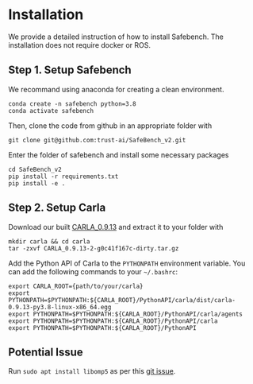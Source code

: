 <!--
 * @Author: Wenhao Ding
 * @Email: wenhaod@andrew.cmu.edu
 * @Date: 2021-07-18 21:46:37
 * @LastEditTime: 2023-02-21 13:35:50
 * @Description: 
-->

# Installation

We provide a detailed instruction of how to install Safebench. The installation does not require docker or ROS.

## Step 1. Setup Safebench

We recommand using anaconda for creating a clean environment.
```
conda create -n safebench python=3.8
conda activate safebench
```

Then, clone the code from github in an appropriate folder with
```
git clone git@github.com:trust-ai/SafeBench_v2.git
```

Enter the folder of safebench and install some necessary packages
```
cd SafeBench_v2
pip install -r requirements.txt
pip install -e .
```

## Step 2. Setup Carla

Download our built [CARLA_0.9.13](https://drive.google.com/file/d/1Ta5qtEIrOnpsToQfJ-j0cdRiF7xCbLM3/view?usp=share_link) and extract it to your folder with
```
mkdir carla && cd carla
tar -zxvf CARLA_0.9.13-2-g0c41f167c-dirty.tar.gz
```

Add the Python API of Carla to the ```PYTHONPATH``` environment variable. You can add the following commands to your `~/.bashrc`:
```
export CARLA_ROOT={path/to/your/carla}
export PYTHONPATH=$PYTHONPATH:${CARLA_ROOT}/PythonAPI/carla/dist/carla-0.9.13-py3.8-linux-x86_64.egg
export PYTHONPATH=$PYTHONPATH:${CARLA_ROOT}/PythonAPI/carla/agents
export PYTHONPATH=$PYTHONPATH:${CARLA_ROOT}/PythonAPI/carla
export PYTHONPATH=$PYTHONPATH:${CARLA_ROOT}/PythonAPI
```

## Potential Issue

Run `sudo apt install libomp5` as per this [git issue](https://github.com/carla-simulator/carla/issues/4498).

